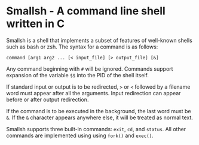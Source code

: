 # Smallsh - A command line shell written in C

Smallsh is a shell that implements a subset of features of well-known shells such as bash or zsh. The syntax for a command is as follows:
```
command [arg1 arg2 ... [< input_file] [> output_file] [&]
```
Any command beginning with ```#``` will be ignored. Commands support expansion of the variable ```$$``` into the PID of the shell itself.

If standard input or output is to be redirected, ```>``` or ```<``` followed by a filename word must appear after all the arguments. Input redirection can appear before or after output redirection.

If the command is to be executed in the background, the last word must be ```&```. If the ```&``` character appears anywhere else, it will be treated as normal text.

Smallsh supports three built-in commands: ```exit```, ```cd```, and ```status```. All other commands are implemented using using ```fork()``` and ```exec()```.
